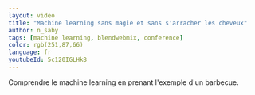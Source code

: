 ```yaml
---
layout: video
title: "Machine learning sans magie et sans s'arracher les cheveux"
author: n_saby
tags: [machine learning, blendwebmix, conference]
color: rgb(251,87,66)
language: fr
youtubeId: 5c120IGLHk8
---
```


Comprendre le machine learning en prenant l'exemple d'un barbecue.
